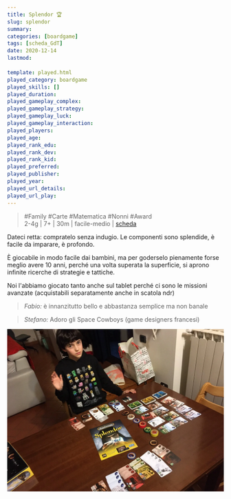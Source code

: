 ```yaml
---
title: Splendor 🏆
slug: splendor
summary: 
categories: [boardgame]
tags: [scheda_GdT]
date: 2020-12-14
lastmod: 

template: played.html
played_category: boardgame
played_skills: []
played_duration: 
played_gameplay_complex: 
played_gameplay_strategy: 
played_gameplay_luck: 
played_gameplay_interaction: 
played_players: 
played_age: 
played_rank_edu: 
played_rank_dev: 
played_rank_kid: 
played_preferred: 
played_publisher: 
played_year: 
played_url_details: 
played_url_play: 
---
```


> #Family #Carte #Matematica #Nonni #Award   
> 2-4g | 7+ | 30m | facile-medio | [scheda](https://www.boardgamegeek.com/boardgame/148228/splendor)  

Dateci retta: compratelo senza indugio.
Le componenti sono splendide, è facile da imparare, è profondo.

È giocabile in modo facile dai bambini, ma per goderselo pienamente forse meglio avere 10 anni, perché una volta superata la superficie, si aprono infinite ricerche di strategie e tattiche.

Noi l'abbiamo giocato tanto anche sul tablet perché ci sono le missioni avanzate (acquistabili separatamente anche in scatola ndr)

> *Fabio:*
> è innanzitutto bello e abbastanza semplice ma non banale

> *Stefano:*
> Adoro gli Space Cowboys (game designers francesi)

![](img/splendor.webp)

